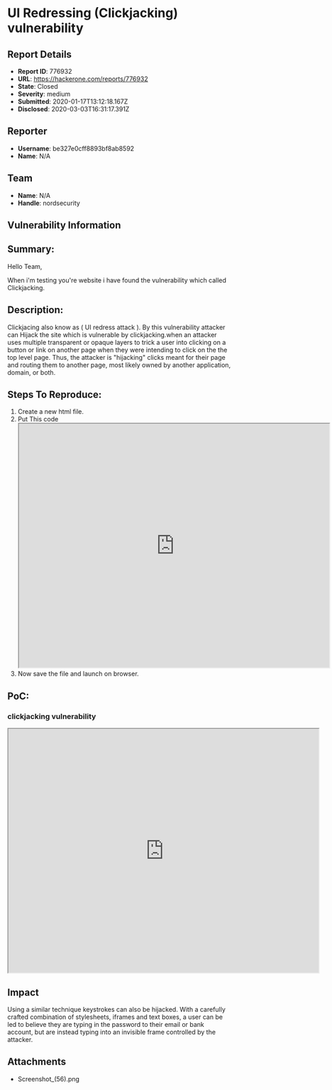 # UI Redressing (Clickjacking) vulnerability 

## Report Details
- **Report ID**: 776932
- **URL**: https://hackerone.com/reports/776932
- **State**: Closed
- **Severity**: medium
- **Submitted**: 2020-01-17T13:12:18.167Z
- **Disclosed**: 2020-03-03T16:31:17.391Z

## Reporter
- **Username**: be327e0cff8893bf8ab8592
- **Name**: N/A

## Team
- **Name**: N/A
- **Handle**: nordsecurity

## Vulnerability Information
## Summary:
Hello Team,

When i'm testing you're website i have found the vulnerability which called Clickjacking.

## Description: 
Clickjacing also know as ( UI redress attack ). By this vulnerability attacker can Hijack the site which is vulnerable by clickjacking.when an attacker uses multiple transparent or opaque layers to trick a user into clicking on a button or link on another page when they were intending to click on the the top level page. Thus, the attacker is "hijacking" clicks meant for their page and routing them to another page, most likely owned by another application, domain, or both.

## Steps To Reproduce:
  
  1. Create a new html file.
  2. Put This code <iframe src="https://victim.com" height="550px" width="700px"></iframe>
  3. Now save the file and launch on browser.

## PoC:

<!DOCTYPE HTML>
<html lang="en-US">
<head>
<meta charset="UTF-8">
<title>I Frame</title>
</head>
<body>
<h3>clickjacking vulnerability</h3>
<iframe src="https://support.nordvpn.com/?_ga=2.126789129.508245234.1579264319-900411835.1579264319/" height="550px" width="700px"></iframe>
</body>
</html>

## Impact

Using a similar technique keystrokes can also be hijacked. With a carefully crafted combination of stylesheets, iframes and text boxes, a user can be led to believe they are typing in the password to their email or bank account, but are instead typing into an invisible frame controlled by the attacker.

## Attachments
- Screenshot_(56).png
